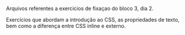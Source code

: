 Arquivos referentes a exercicios de fixaçao do bloco 3, dia 2.

Exercícios que abordam a introdução ao CSS, as propriedades de texto, bem como a diferença entre CSS inline e externo.


